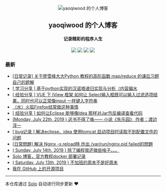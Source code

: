 <p align="center"><img alt="yaoqiwood 的个人博客" src="https://static.b3log.org/images/brand/solo-32.png"></p><h2 align="center">
yaoqiwood 的个人博客
</h2>

<h4 align="center">记录精彩的程序人生</h4>
<p align="center"><a title="yaoqiwood 的个人博客" target="_blank" href="https://github.com/yaoqiwood/solo-blog"><img src="https://img.shields.io/github/last-commit/yaoqiwood/solo-blog.svg?style=flat-square&color=FF9900"></a>
<a title="GitHub repo size in bytes" target="_blank" href="https://github.com/yaoqiwood/solo-blog"><img src="https://img.shields.io/github/repo-size/yaoqiwood/solo-blog.svg?style=flat-square"></a>
<a title="Solo Version" target="_blank" href="https://github.com/b3log/solo/releases"><img src="https://img.shields.io/badge/solo-3.6.7-f1e05a.svg?style=flat-square&color=blueviolet"></a>
<a title="Hits" target="_blank" href="https://github.com/b3log/hits"><img src="https://hits.b3log.org/yaoqiwood/solo-blog.svg"></a></p>

### 最新

* [[日常记录] 关于廖雪峰大大Python 教程的高阶函数 map/reduce 的课后习题自己的题解](http://catswoodpro.xyz:8080/articles/2019/10/20/1571582108928.html)
* [[ 学习分享 ] 基于python实现的汉诺塔递归实现与分析（内容偏水](http://catswoodpro.xyz:8080/articles/2019/09/12/1568292575267.html)
* [[ 经验分享 ] VUE 下 IView 框架 如何让 Select输入框既可以输入过滤选项结果，同时也可以正常像input 一样键入字符串](http://catswoodpro.xyz:8080/articles/2019/08/29/1567069991580.html)
* [（水）火狐Firefox经常做这种事情](http://catswoodpro.xyz:8080/articles/2019/08/06/1565094314278.html)
* [[ 经验分享 ] 如何让Eclipse 能够像Idea 那样对Jar包反编译查看代码](http://catswoodpro.xyz:8080/articles/2019/08/02/1564746486671.html)
* [(Monday, July 22th, 2019 ) 这书不得了咯—— 小说《失乐园》 作者：渡边淳一](http://catswoodpro.xyz:8080/articles/2019/07/22/1563749886284.html)
* [[ bug记录 ] 解决eclipse、idea 使用tomcat 启动项目时读取不到配置文件的问题](http://catswoodpro.xyz:8080/articles/2019/07/17/1563321424789.html)
* [[日常問題] 解决 Nginx -s reload時 炸出 /var/run/nginx.pid failed的問題](http://catswoodpro.xyz:8080/articles/2019/07/14/1563118250578.html)
* [( Sunday, July 14th, 2019 ) 除了编程我还做些啥子。。。](http://catswoodpro.xyz:8080/articles/2019/07/14/1563096481647.html)
* [Solo 博客，官方教程docker 部署记录](http://catswoodpro.xyz:8080/articles/2019/07/14/1563059297117.html)
* [( Saturday, July 13th, 2019 ) 不加班的周末不是好周末](http://catswoodpro.xyz:8080/articles/2019/07/13/1562987633879.html)
* [我在 GitHub 上的开源项目](http://catswoodpro.xyz:8080/my-github-repos)



---

本仓库通过 [Solo](https://github.com/b3log/solo) 自动进行同步更新 ❤️ 
